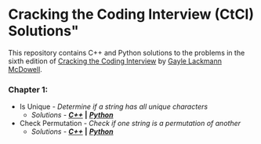 # Cracking the Coding Interview (CtCI) Solutions"

This repository contains C++ and Python solutions to the problems in the sixth edition of [Cracking the Coding Interview](http://www.crackingthecodinginterview.com/) by [Gayle Lackmann McDowell](http://www.gayle.com/).

### Chapter 1:
* Is Unique - _Determine if a string has all unique characters_  
    * *Solutions* -  **_[C++](/Is%20Unique/is_unique.cpp)_**  **|** **_[Python](/Is%20Unique/is_unique.py)_**
* Check Permutation - _Check if one string is a permutation of another_
  * *Solutions* -  **_[C++](/Check%20Permutation/check_permutation.cpp)_** **|** **_[Python](/Check%20Permutation/check_permutation.py)_** 